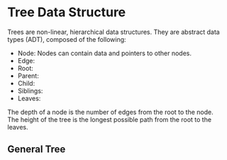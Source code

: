 <h1>Tree Data Structure</h1>
Trees are non-linear, hierarchical data structures. They are abstract data types (ADT), composed of the following:</br>
<ul>
  <li>Node: Nodes can contain data and pointers to other nodes.</li>
  <li>Edge: </li>
  <li>Root: </li>
  <li>Parent: </li>
  <li>Child: </li>
  <li>Siblings: </li>
  <li>Leaves: </li>
</ul>
The depth of a node is the number of edges from the root to the node.<br>
The height of the tree is the longest possible path from the root to the leaves.<br>
<h2>General Tree</h2>
